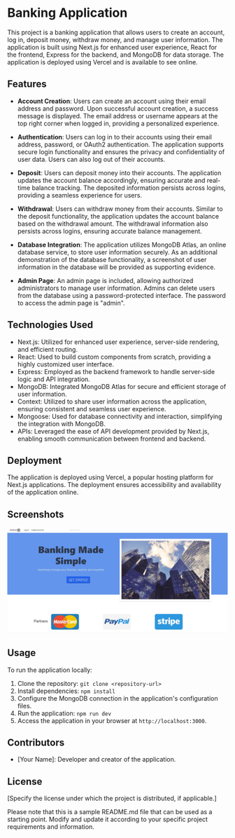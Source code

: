 # Banking Application

This project is a banking application that allows users to create an account, log in, deposit money, withdraw money, and manage user information. The application is built using Next.js for enhanced user experience, React for the frontend, Express for the backend, and MongoDB for data storage. The application is deployed using Vercel and is available to see online.

## Features

- **Account Creation**: Users can create an account using their email address and password. Upon successful account creation, a success message is displayed. The email address or username appears at the top right corner when logged in, providing a personalized experience.

- **Authentication**: Users can log in to their accounts using their email address, password, or OAuth2 authentication. The application supports secure login functionality and ensures the privacy and confidentiality of user data. Users can also log out of their accounts.

- **Deposit**: Users can deposit money into their accounts. The application updates the account balance accordingly, ensuring accurate and real-time balance tracking. The deposited information persists across logins, providing a seamless experience for users.

- **Withdrawal**: Users can withdraw money from their accounts. Similar to the deposit functionality, the application updates the account balance based on the withdrawal amount. The withdrawal information also persists across logins, ensuring accurate balance management.

- **Database Integration**: The application utilizes MongoDB Atlas, an online database service, to store user information securely. As an additional demonstration of the database functionality, a screenshot of user information in the database will be provided as supporting evidence.

- **Admin Page**: An admin page is included, allowing authorized administrators to manage user information. Admins can delete users from the database using a password-protected interface. The password to access the admin page is "admin".

## Technologies Used

- Next.js: Utilized for enhanced user experience, server-side rendering, and efficient routing.
- React: Used to build custom components from scratch, providing a highly customized user interface.
- Express: Employed as the backend framework to handle server-side logic and API integration.
- MongoDB: Integrated MongoDB Atlas for secure and efficient storage of user information.
- Context: Utilized to share user information across the application, ensuring consistent and seamless user experience.
- Mongoose: Used for database connectivity and interaction, simplifying the integration with MongoDB.
- APIs: Leveraged the ease of API development provided by Next.js, enabling smooth communication between frontend and backend.

## Deployment

The application is deployed using Vercel, a popular hosting platform for Next.js applications. The deployment ensures accessibility and availability of the application online.

## Screenshots

![Alt Text](/public/images/badbank_home.JPG)


## Usage

To run the application locally:

1. Clone the repository: `git clone <repository-url>`
2. Install dependencies: `npm install`
3. Configure the MongoDB connection in the application's configuration files.
4. Run the application: `npm run dev`
5. Access the application in your browser at `http://localhost:3000`.

## Contributors

- [Your Name]: Developer and creator of the application.

## License

[Specify the license under which the project is distributed, if applicable.]

Please note that this is a sample README.md file that can be used as a starting point. Modify and update it according to your specific project requirements and information.
